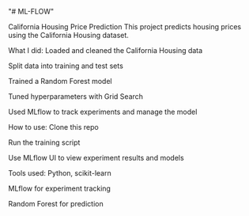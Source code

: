 "# ML-FLOW" 


California Housing Price Prediction
This project predicts housing prices using the California Housing dataset.

What I did:
Loaded and cleaned the California Housing data

Split data into training and test sets

Trained a Random Forest model

Tuned hyperparameters with Grid Search

Used MLflow to track experiments and manage the model

How to use:
Clone this repo

Run the training script

Use MLflow UI to view experiment results and models

Tools used:
Python, scikit-learn

MLflow for experiment tracking

Random Forest for prediction

